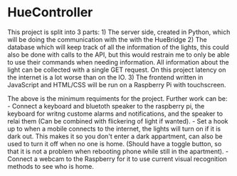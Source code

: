 # HueController
This project is split into 3 parts:
    1) The server side, created in Python, which will be doing the communication with the with the HueBridge
    2) The database which will keep track of all the information of the lights, this could also be done with calls to the API, but this would restrain me to only be able to use their commands when needing information. All information about the light can be collected with a single GET request. On this project latency on the internet is a lot worse than on the IO.
    3) The frontend written in JavaScript and HTML/CSS will be run on a Raspberry Pi with touchscreen.

The above is the minimum requiments for the project. Further work can be:
    - Connect a keyboard and bluetoth speaker to the raspberry pi, the keyboard for writng custome alarms and notifications, and the speaker to relai them (Can be combined with flickering of light if wanted).
    - Set a hook up to when a mobile connects to the internet, the lights will turn on if it is dark out. This makes it so you don't enter a dark appartment, can also be used to turn it off when no one is home. (Should have a toggle button, so that it is not a problem when rebooting phone while still in the apartment).
    - Connect a webcam to the Raspberry for it to use current visual recognition methods to see who is home. 
